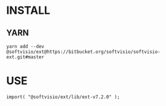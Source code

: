 # INSTALL

## YARN

```
yarn add --dev @softvisio/ext@https://bitbucket.org/softvisio/softvisio-ext.git#master
```

# USE

```
import( "@softvisio/ext/lib/ext-v7.2.0" );
```

